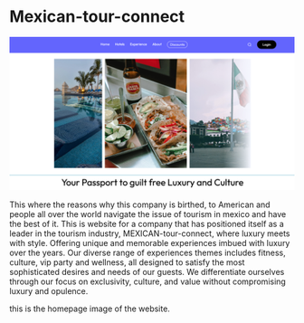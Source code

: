 

# Mexican-tour-connect
![images](https://github.com/Festus-Okafor/mexican-tour-connect.github.io/blob/main/public/images/screnshot1.png)


This where the reasons why this company is birthed, to American and people all over the world navigate the issue of tourism in mexico and have the best of it.
This is website for a company that has positioned  itself as a leader in the tourism industry, MEXICAN-tour-connect, where luxury meets with style. Offering unique and memorable experiences imbued with luxury over the years. Our diverse range of experiences themes includes fitness, culture, vip party and wellness, all designed to satisfy the most sophisticated desires and needs of our guests. We differentiate ourselves through our focus on exclusivity, culture, and value without compromising luxury and opulence.

this is the homepage image of the website.



